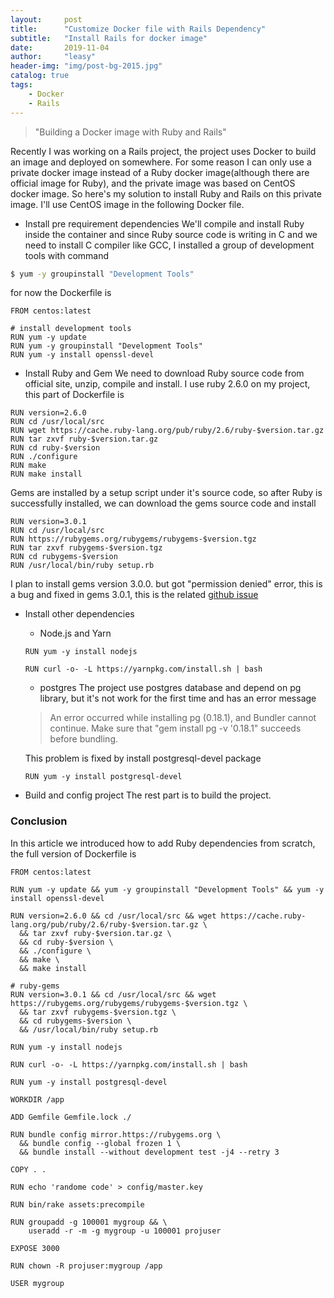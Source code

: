 ```yaml
---
layout:     post
title:      "Customize Docker file with Rails Dependency"
subtitle:   "Install Rails for docker image"
date:       2019-11-04
author:     "leasy"
header-img: "img/post-bg-2015.jpg"
catalog: true
tags:
    - Docker
    - Rails
---
```


> "Building a Docker image with Ruby and Rails"

Recently I was working on a Rails project, the project uses Docker to build an image and deployed on somewhere. For some reason I can only use a private docker image instead of a Ruby docker image(although there are official image for Ruby), and the private image was based on CentOS docker image.
So here's my solution to install Ruby and Rails on this private image. I'll use CentOS image in the following Docker file.

- Install pre requirement dependencies
We'll compile and install Ruby inside the container and since Ruby source code is writing in C and we need to install C compiler like GCC, I installed a group of development tools with command
```bash
$ yum -y groupinstall "Development Tools"
```
for now the Dockerfile is
```docker
FROM centos:latest

# install development tools
RUN yum -y update 
RUN yum -y groupinstall "Development Tools" 
RUN yum -y install openssl-devel
```
- Install Ruby and Gem
We need to download Ruby source code from official site, unzip, compile and install. I use ruby 2.6.0 on my project, this part of Dockerfile is
```docker
RUN version=2.6.0 
RUN cd /usr/local/src 
RUN wget https://cache.ruby-lang.org/pub/ruby/2.6/ruby-$version.tar.gz
RUN tar zxvf ruby-$version.tar.gz
RUN cd ruby-$version
RUN ./configure
RUN make
RUN make install
```
Gems are installed by a setup script under it's source code, so after Ruby is successfully installed, we can download the gems source code and install
```docker
RUN version=3.0.1
RUN cd /usr/local/src
RUN https://rubygems.org/rubygems/rubygems-$version.tgz
RUN tar zxvf rubygems-$version.tgz
RUN cd rubygems-$version
RUN /usr/local/bin/ruby setup.rb
```
I plan to install gems version 3.0.0. but got "permission denied" error, this is a bug and fixed in gems 3.0.1, this is the related [github issue](https://github.com/rubygems/rubygems/issues/2535)

- Install other dependencies
    - Node.js and Yarn
    ```docker
    RUN yum -y install nodejs

    RUN curl -o- -L https://yarnpkg.com/install.sh | bash
    ```

    - postgres
    The project use postgres database and depend on pg library, but it's not work for the first time and has an error message
    > An error occurred while installing pg (0.18.1), and Bundler cannot continue. Make sure that "gem install pg -v '0.18.1" succeeds before bundling.

    This problem is fixed by install postgresql-devel package
    ```docker
    RUN yum -y install postgresql-devel
    ```
 - Build and config project
 The rest part is to build the project.


### Conclusion
In this article we introduced how to add Ruby dependencies from scratch, the full version of Dockerfile is
```docker
FROM centos:latest

RUN yum -y update && yum -y groupinstall "Development Tools" && yum -y install openssl-devel

RUN version=2.6.0 && cd /usr/local/src && wget https://cache.ruby-lang.org/pub/ruby/2.6/ruby-$version.tar.gz \
  && tar zxvf ruby-$version.tar.gz \
  && cd ruby-$version \
  && ./configure \
  && make \
  && make install

# ruby-gems
RUN version=3.0.1 && cd /usr/local/src && wget https://rubygems.org/rubygems/rubygems-$version.tgz \
  && tar zxvf rubygems-$version.tgz \
  && cd rubygems-$version \
  && /usr/local/bin/ruby setup.rb

RUN yum -y install nodejs

RUN curl -o- -L https://yarnpkg.com/install.sh | bash

RUN yum -y install postgresql-devel

WORKDIR /app

ADD Gemfile Gemfile.lock ./

RUN bundle config mirror.https://rubygems.org \
  && bundle config --global frozen 1 \
  && bundle install --without development test -j4 --retry 3

COPY . .

RUN echo 'randome code' > config/master.key

RUN bin/rake assets:precompile

RUN groupadd -g 100001 mygroup && \
    useradd -r -m -g mygroup -u 100001 projuser
    
EXPOSE 3000

RUN chown -R projuser:mygroup /app

USER mygroup
```

